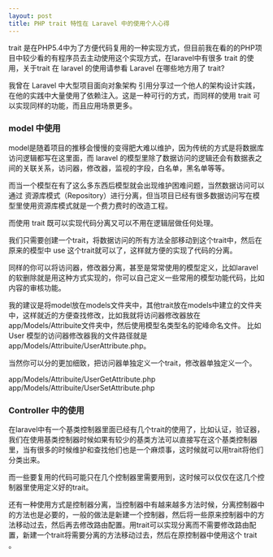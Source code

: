 ```yaml
---
layout: post
title: PHP trait 特性在 Laravel 中的使用个人心得
---
```


trait 是在PHP5.4中为了方便代码复用的一种实现方式，但目前我在看的的PHP项目中较少看的有程序员去主动使用这个实现方式，在laravel中有很多 trait 的使用，关于trait 在 laravel 的使用请参看 Laravel 在哪些地方用了 trait?

我曾在 Laravel 中大型项目面向对象架构 引用分享过一个他人的架构设计实践，在他的实践中大量使用了依赖注入。这是一种可行的方式，而同样的使用 trait 可以实现同样的功能，而且应用场景更多。

### model 中使用

model是随着项目的推移会慢慢的变得肥大难以维护，因为传统的方式是将数据库访问逻辑都写在这里面，而 laravel 的模型里除了数据访问的逻辑还会有数据表之间的关联关系，访问器，修改器，监视的字段，白名单，黑名单等等。

而当一个模型在有了这么多东西后模型就会出现维护困难问题，当然数据访问可以通过 资源库模式（Repository）进行分离，但当项目已经有很多数据访问写在模型里使用资源库模式就是一个费力费时的改造工程。

而使用 trait 既可以实现代码分离又可以不用在逻辑层做任何处理。

我们只需要创建一个trait，将数据访问的所有方法全部移动到这个trait中，然后在原来的模型中 use 这个trait就可以了，这样就方便的实现了代码的分离。

同样的你可以将访问器，修改器分离，甚至是常常使用的模型定义，比如laravel的软删除就是用这种方式实现的，你可以自己定义一些常用的模型功能代码，比如内容的审核功能。

我的建议是将model放在models文件夹中，其他trait放在models中建立的文件夹中，这样就近的方便查找修改，比如我就将访问器修改器放在app/Models/Attribuite文件夹中，然后使用模型名类型名的驼峰命名文件。 比如 User 模型的访问器修改器我的文件路径就是app/Models/Attribuite/UserAttribute.php。

当然你可以分的更加细致，把访问器单独定义一个trait，修改器单独定义一个。

app/Models/Attribuite/UserGetAttribute.php app/Models/Attribuite/UserSetAttribute.php

### Controller 中的使用

在laravel中有一个基类控制器里面已经有几个trait的使用了，比如认证，验证器，我们在使用基类控制器时候如果有较少的基类方法可以直接写在这个基类控制器里，当有很多的时候维护和查找他们也是一个麻烦事，这时候就可以用trait将他们分类出来。

而一些要复用的代码可能只在几个控制器里需要用到，这时候可以仅仅在这几个控制器里使用定义好的trait。

还有一种使用方式是控制器分离，当控制器中有越来越多方法时候，分离控制器中的方法也是必要的，一般的做法是新建一个控制器，然后将一些原来控制器中的方法移动过去，然后再去修改路由配置。用trait可以实现分离而不需要修改路由配置，新建一个trait将需要分离的方法移动过去，然后在原控制器中使用这个 trait 。
